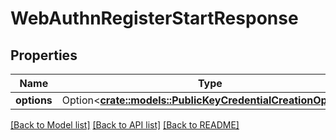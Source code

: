 # WebAuthnRegisterStartResponse

## Properties

Name | Type | Description | Notes
------------ | ------------- | ------------- | -------------
**options** | Option<[**crate::models::PublicKeyCredentialCreationOptions**](PublicKeyCredentialCreationOptions.md)> |  | [optional]

[[Back to Model list]](../README.md#documentation-for-models) [[Back to API list]](../README.md#documentation-for-api-endpoints) [[Back to README]](../README.md)


